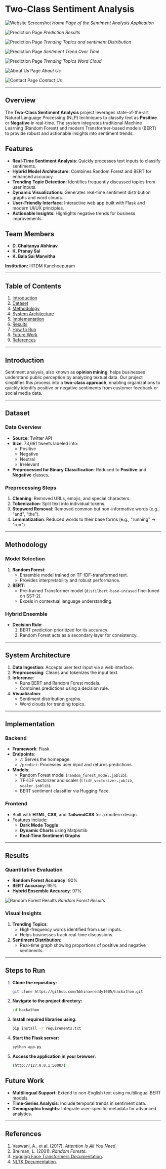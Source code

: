 # Two-Class Sentiment Analysis

![Website Screenshot](images/home.png)
*Home Page of the Sentiment Analysis Application*

![Prediction Page](images/predict.png)
*Prediction Results*

![Prediction Page](images/predict1.png)
*Trending Topics and  sentiment Distribution*

![Prediction Page](images/predict3.png)
*Sentiment Trend Over Time*

![Prediction Page](images/predict2.png)
*Trending Topics Word Cloud*

![About Us Page](images/about.png)
*About Us*

![Contact Page](images/contact.png)
*Contact Us*


---
## Overview
The **Two-Class Sentiment Analysis** project leverages state-of-the-art Natural Language Processing (NLP) techniques to classify text as **Positive** or **Negative** in real-time. The system integrates traditional Machine Learning (Random Forest) and modern Transformer-based models (BERT) to provide robust and actionable insights into sentiment trends.

## Features
- **Real-Time Sentiment Analysis**: Quickly processes text inputs to classify sentiments.
- **Hybrid Model Architecture**: Combines Random Forest and BERT for enhanced accuracy.
- **Trending Topic Detection**: Identifies frequently discussed topics from user inputs.
- **Dynamic Visualizations**: Generates real-time sentiment distribution graphs and word clouds.
- **User-Friendly Interface**: Interactive web app built with Flask and modern UI/UX principles.
- **Actionable Insights**: Highlights negative trends for business improvements.

## Team Members
- **D. Chaitanya Abhinav**
- **K. Pranay Sai**
- **K. Bala Sai Manvitha**

**Institution:** IIITDM Kancheepuram

---

## Table of Contents
1. [Introduction](#introduction)
2. [Dataset](#dataset)
3. [Methodology](#methodology)
4. [System Architecture](#system-architecture)
5. [Implementation](#implementation)
6. [Results](#results)
7. [How to Run](#how-to-run)
8. [Future Work](#future-work)
9. [References](#references)

---

## Introduction
Sentiment analysis, also known as **opinion mining**, helps businesses understand public perception by analyzing textual data. Our project simplifies this process into a **two-class approach**, enabling organizations to quickly identify positive or negative sentiments from customer feedback or social media data.

---

## Dataset
### Data Overview
- **Source**: Twitter API
- **Size**: 73,681 tweets labeled into:
  - Positive
  - Negative
  - Neutral
  - Irrelevant
- **Preprocessed for Binary Classification**: Reduced to **Positive** and **Negative** classes.

### Preprocessing Steps
1. **Cleaning**: Removed URLs, emojis, and special characters.
2. **Tokenization**: Split text into individual tokens.
3. **Stopword Removal**: Removed common but non-informative words (e.g., "and", "the").
4. **Lemmatization**: Reduced words to their base forms (e.g., "running" → "run").

---

## Methodology
### Model Selection
1. **Random Forest**:
   - Ensemble model trained on TF-IDF-transformed text.
   - Provides interpretability and robust performance.
2. **BERT**:
   - Pre-trained Transformer model (`distilbert-base-uncased` fine-tuned on SST-2).
   - Excels in contextual language understanding.

### Hybrid Ensemble
- **Decision Rule**:
  1. BERT prediction prioritized for its accuracy.
  2. Random Forest acts as a secondary layer for consistency.

---

## System Architecture
1. **Data Ingestion**: Accepts user text input via a web interface.
2. **Preprocessing**: Cleans and tokenizes the input text.
3. **Inference**:
   - Runs BERT and Random Forest models.
   - Combines predictions using a decision rule.
4. **Visualization**:
   - Sentiment distribution graphs.
   - Word clouds for trending topics.

---

## Implementation
### Backend
- **Framework**: Flask
- **Endpoints**:
  - `/`: Serves the homepage.
  - `/predict`: Processes user input and returns predictions.
- **Models**: 
  - Random Forest model (`random_forest_model.joblib`).
  - TF-IDF vectorizer and scaler (`tfidf_vectorizer.joblib`, `scaler.joblib`).
  - BERT sentiment classifier via Hugging Face.

### Frontend
- Built with **HTML**, **CSS**, and **TailwindCSS** for a modern design.
- Features include:
  - **Dark Mode Toggle**
  - **Dynamic Charts** using Matplotlib
  - **Real-Time Sentiment Graphs**

---

## Results
### Quantitative Evaluation
- **Random Forest Accuracy**: 90%
- **BERT Accuracy**: 95%
- **Hybrid Ensemble Accuracy**: 97%
  
![Random Forest Results](images/r.png)
*Random Forest Results*

### Visual Insights
1. **Trending Topics**:
   - High-frequency words identified from user inputs.
   - Helps businesses track real-time discussions.
2. **Sentiment Distribution**:
   - Real-time graph showing proportions of positive and negative sentiments.

---

## Steps to Run

1. **Clone the repository:**
   ```bash
   git clone https://github.com/Abhinavreddy1605/hackathon.git

2. **Navigate to the project directory:**
   ```bash
   cd hackathon
   
3. **Install required libraries using:**
    ```bash
    pip install -r requirements.txt

4. **Start the Flask server:**
   ```bash
   python app.py
   
5. **Access the application in your browser:**
   ```bash
   (http://127.0.0.1:5000/)

## Future Work

- **Multilingual Support**: Extend to non-English text using multilingual BERT models.
- **Time-Series Analysis**: Include temporal trends in sentiment data.
- **Demographic Insights**: Integrate user-specific metadata for advanced analytics.

---

## References

1. Vaswani, A., et al. (2017). *Attention Is All You Need*.
2. Breiman, L. (2001). *Random Forests*.
3. [Hugging Face Transformers Documentation](https://huggingface.co/docs).
4. [NLTK Documentation](https://www.nltk.org).




